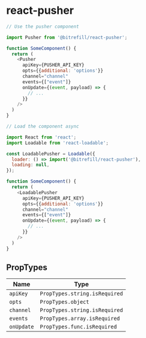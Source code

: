 # react-pusher

```javascript
// Use the pusher component

import Pusher from '@bitrefill/react-pusher';

function SomeComponent() {
  return (
    <Pusher
      apiKey={PUSHER_API_KEY}
      opts={{additional: 'options'}}
      channel="channel"
      events={["event"]}
      onUpdate={(event, payload) => {
        // ...
      }}
    />
  )
}
```

```javascript
// Load the component async

import React from 'react';
import Loadable from 'react-loadable';

const LoadablePusher = Loadable({
  loader: () => import('@bitrefill/react-pusher'),
  loading: null,
});

function SomeComponent() {
  return (
    <LoadablePusher
      apiKey={PUSHER_API_KEY}
      opts={{additional: 'options'}}
      channel="channel"
      events={["event"]}
      onUpdate={(event, payload) => {
        // ...
      }}
    />
  )
}
```

## PropTypes

| Name              | Type
| ----              | ----
| `apiKey`         | `PropTypes.string.isRequired`
| `opts`         | `PropTypes.object`
| `channel`         | `PropTypes.string.isRequired`
| `events`          | `PropTypes.array.isRequired`
| `onUpdate`        | `PropTypes.func.isRequired`
